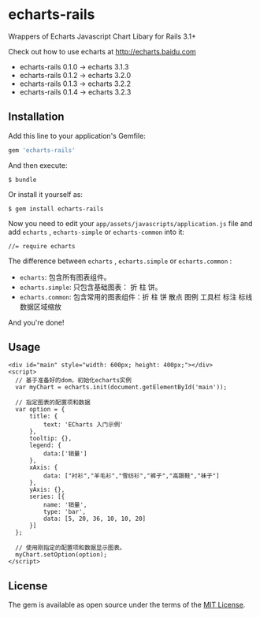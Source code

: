 # echarts-rails

Wrappers of Echarts Javascript Chart Libary for Rails 3.1+

Check out how to use echarts at http://echarts.baidu.com

* echarts-rails 0.1.0 -> echarts 3.1.3
* echarts-rails 0.1.2 -> echarts 3.2.0
* echarts-rails 0.1.3 -> echarts 3.2.2
* echarts-rails 0.1.4 -> echarts 3.2.3

## Installation

Add this line to your application's Gemfile:

```ruby
gem 'echarts-rails'
```

And then execute:

    $ bundle

Or install it yourself as:

    $ gem install echarts-rails


Now you need to edit your `app/assets/javascripts/application.js` file and add `echarts` , `echarts-simple` or `echarts-common` into it:

```
//= require echarts
```

The difference between `echarts` , `echarts.simple` or `echarts.common` :

* `echarts`: 包含所有图表组件。
* `echarts.simple`: 只包含基础图表： 折 柱 饼。
* `echarts.common`: 包含常用的图表组件：折 柱 饼 散点 图例 工具栏 标注 标线 数据区域缩放

And you're done!




## Usage

```
<div id="main" style="width: 600px; height: 400px;"></div>
<script>
  // 基于准备好的dom，初始化echarts实例
  var myChart = echarts.init(document.getElementById('main'));

  // 指定图表的配置项和数据
  var option = {
      title: {
          text: 'ECharts 入门示例'
      },
      tooltip: {},
      legend: {
          data:['销量']
      },
      xAxis: {
          data: ["衬衫","羊毛衫","雪纺衫","裤子","高跟鞋","袜子"]
      },
      yAxis: {},
      series: [{
          name: '销量',
          type: 'bar',
          data: [5, 20, 36, 10, 10, 20]
      }]
  };

  // 使用刚指定的配置项和数据显示图表。
  myChart.setOption(option);
</script>
```



## License

The gem is available as open source under the terms of the [MIT License](http://opensource.org/licenses/MIT).


